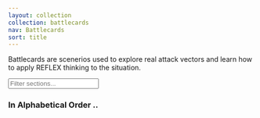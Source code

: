 ```yaml
---
layout: collection
collection: battlecards
nav: Battlecards
sort: title
---
```


Battlecards are scenerios used to explore real attack vectors and learn how to apply REFLEX thinking to the situation.

<input type="text" id="filterInput" placeholder="Filter sections...">

### In Alphabetical Order ..
